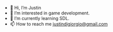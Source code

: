 - 👋 Hi, I’m Justin
- 👀 I’m interested in game development.
- 🌱 I’m currently learning SDL.
- 📫 How to reach me justindigiorgio@gmail.com


